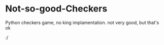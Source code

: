# Not-so-good-Checkers
Python checkers game, no king implamentation.
not very good, but that's ok

:/
